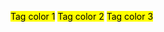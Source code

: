 
<mark class="hltr-1">Tag color 1</mark> <mark class="hltr-3">Tag color 2</mark> <mark class="hltr-2">Tag color 3</mark>

